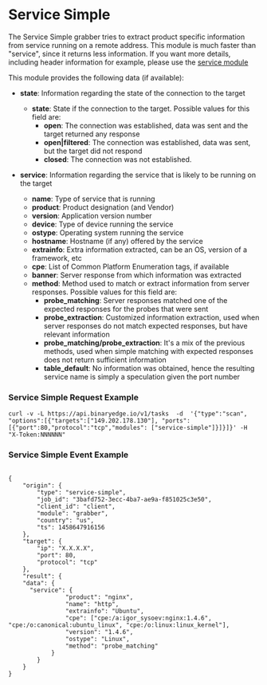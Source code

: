 # Service Simple

The Service Simple grabber tries to extract product specific information from service running on a remote address. This module is much faster than "service", since it returns less information. If you want more details, including header information for example, please use the [service module](https://github.com/binaryedge/api-publicdoc/blob/master/modules/service.md "service")

This module provides the following data (if available):

* **state**: Information regarding the state of the connection to the target
  * **state**: State if the connection to the target. Possible values for this field are:
    * **open**: The connection was established, data was sent and the target returned any response
    * **open|filtered**: The connection was established, data was sent, but the target did not respond
    * **closed**: The connection was not established.

* **service**: Information regarding the service that is likely to be running on the target
  * **name**: Type of service that is running
  * **product**: Product designation (and Vendor)
  * **version**: Application version number
  * **device**: Type of device running the service
  * **ostype**: Operating system running the service
  * **hostname**: Hostname (if any) offered by the service
  * **extrainfo**: Extra information extracted, can be an OS, version of a framework, etc
  * **cpe**: List of Common Platform Enumeration tags, if available
  * **banner**: Server response from which information was extracted
  * **method**: Method used to match or extract information from server responses. Possible values for this field are:
	* **probe_matching**: Server responses matched one of the expected responses for the probes that were sent
	* **probe_extraction**: Customized information extraction, used when server responses do not match expected responses, but have relevant information
	* **probe_matching/probe_extraction**: It's a mix of the previous methods, used when simple matching with expected responses does not return sufficient information
	* **table_default**: No information was obtained, hence the resulting service name is simply a speculation given the port number

### Service Simple Request Example

  ```
curl -v -L https://api.binaryedge.io/v1/tasks  -d  '{"type":"scan", "options":[{"targets":["149.202.178.130"], "ports":[{"port":80,"protocol":"tcp","modules": ["service-simple"]}]}]}' -H "X-Token:NNNNNN"
  ```

### Service Simple Event Example
```

{
	"origin": {
		"type": "service-simple",
		"job_id": "3bafd752-3ecc-4ba7-ae9a-f851025c3e50",
		"client_id": "client",
		"module": "grabber",
		"country": "us",
		"ts": 1458647916156
	},
	"target": {
		"ip": "X.X.X.X",
		"port": 80,
		"protocol": "tcp"
	},
	"result": {
    "data": {
      "service": {
				"product": "nginx",
				"name": "http",
				"extrainfo": "Ubuntu",
				"cpe": ["cpe:/a:igor_sysoev:nginx:1.4.6", "cpe:/o:canonical:ubuntu_linux", "cpe:/o:linux:linux_kernel"],
				"version": "1.4.6",
				"ostype": "Linux",
				"method": "probe_matching"
			}
		}
	}
}
```
